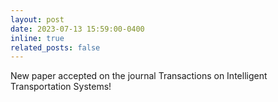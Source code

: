 ```yaml
---
layout: post
date: 2023-07-13 15:59:00-0400
inline: true
related_posts: false
---
```


New paper accepted on the journal Transactions on Intelligent Transportation Systems!
<!-- The work entitled "Fuel-efficient switching control for platooning systems with a deep reinforcement learning approach", by Goncalves, Tiago R. ; Fernandes Cunha, Rafael; Varma,  Vineeth S. ; Elayoubi, Salah Eddine, has been accepted for publication as a REGULAR PAPER in the Transactions on Intelligent Transportation Systems. -->
